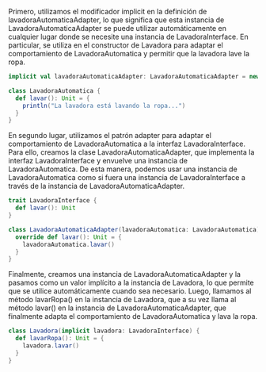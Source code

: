 Primero, utilizamos el modificador implicit en la definición de lavadoraAutomaticaAdapter, lo que significa que esta instancia de LavadoraAutomaticaAdapter se puede utilizar automáticamente en cualquier lugar donde se necesite una instancia de LavadoraInterface. En particular, se utiliza en el constructor de Lavadora para adaptar el comportamiento de LavadoraAutomatica y permitir que la lavadora lave la ropa.

```scala
implicit val lavadoraAutomaticaAdapter: LavadoraAutomaticaAdapter = new LavadoraAutomaticaAdapter(new LavadoraAutomatica())
```

```scala
class LavadoraAutomatica {
  def lavar(): Unit = {
    println("La lavadora está lavando la ropa...")
  }
}
```

En segundo lugar, utilizamos el patrón adapter para adaptar el comportamiento de LavadoraAutomatica a la interfaz LavadoraInterface. Para ello, creamos la clase LavadoraAutomaticaAdapter, que implementa la interfaz LavadoraInterface y envuelve una instancia de LavadoraAutomatica. De esta manera, podemos usar una instancia de LavadoraAutomatica como si fuera una instancia de LavadoraInterface a través de la instancia de LavadoraAutomaticaAdapter.

```scala
trait LavadoraInterface {
  def lavar(): Unit
}

class LavadoraAutomaticaAdapter(lavadoraAutomatica: LavadoraAutomatica) extends LavadoraInterface {
  override def lavar(): Unit = {
    lavadoraAutomatica.lavar()
  }
}
```

Finalmente, creamos una instancia de LavadoraAutomaticaAdapter y la pasamos como un valor implícito a la instancia de Lavadora, lo que permite que se utilice automáticamente cuando sea necesario. Luego, llamamos al método lavarRopa() en la instancia de Lavadora, que a su vez llama al método lavar() en la instancia de LavadoraAutomaticaAdapter, que finalmente adapta el comportamiento de LavadoraAutomatica y lava la ropa.

```scala
class Lavadora(implicit lavadora: LavadoraInterface) {
  def lavarRopa(): Unit = {
    lavadora.lavar()
  }
}
```